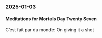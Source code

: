 ### 2025-01-03
#### Meditations for Mortals Day Twenty Seven
C’est fait par du monde: On giving it a shot

	